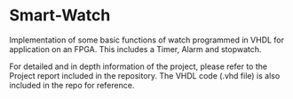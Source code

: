 # Smart-Watch
Implementation of some basic functions of watch programmed in VHDL for application on an FPGA. This includes a Timer, Alarm and stopwatch.

For detailed and in depth information of the project, please refer to the Project report included in the repository.
The VHDL code (.vhd file) is also included in the repo for reference.
